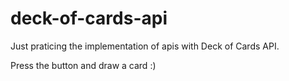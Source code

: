 # deck-of-cards-api

Just praticing the implementation of apis with Deck of Cards API.

Press the button and draw a card :)
